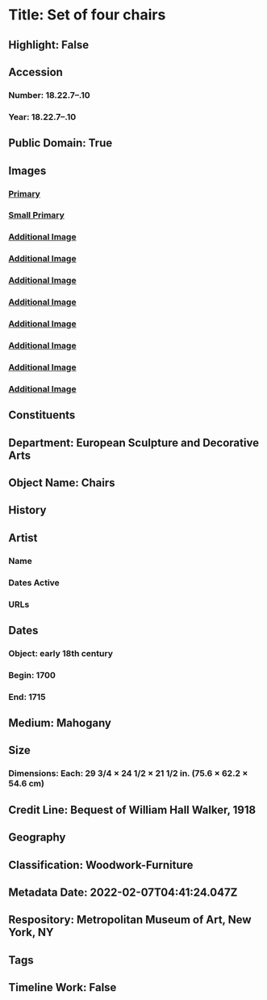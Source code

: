 # Title: Set of four chairs
## Highlight: False
## Accession
### Number: 18.22.7–.10
### Year: 18.22.7–.10
## Public Domain: True
## Images
### [Primary](https://images.metmuseum.org/CRDImages/es/original/DP-23331-013.jpg)
### [Small Primary](https://images.metmuseum.org/CRDImages/es/web-large/DP-23331-013.jpg)
### [Additional Image](https://images.metmuseum.org/CRDImages/es/original/DP-23331-014.jpg)
### [Additional Image](https://images.metmuseum.org/CRDImages/es/original/DP-23331-078.jpg)
### [Additional Image](https://images.metmuseum.org/CRDImages/es/original/DP-23331-079.jpg)
### [Additional Image](https://images.metmuseum.org/CRDImages/es/original/DP-23331-080.jpg)
### [Additional Image](https://images.metmuseum.org/CRDImages/es/original/DP-23331-082.jpg)
### [Additional Image](https://images.metmuseum.org/CRDImages/es/original/DP-23331-083.jpg)
### [Additional Image](https://images.metmuseum.org/CRDImages/es/original/DP-23331-081.jpg)
### [Additional Image](https://images.metmuseum.org/CRDImages/es/original/38010.jpg)
## Constituents
## Department: European Sculpture and Decorative Arts
## Object Name: Chairs
## History
## Artist
### Name
### Dates Active
### URLs
## Dates
### Object: early 18th century
### Begin: 1700
### End: 1715
## Medium: Mahogany
## Size
### Dimensions: Each: 29 3/4 × 24 1/2 × 21 1/2 in. (75.6 × 62.2 × 54.6 cm)
## Credit Line: Bequest of William Hall Walker, 1918
## Geography
## Classification: Woodwork-Furniture
## Metadata Date: 2022-02-07T04:41:24.047Z
## Respository: Metropolitan Museum of Art, New York, NY
## Tags
## Timeline Work: False